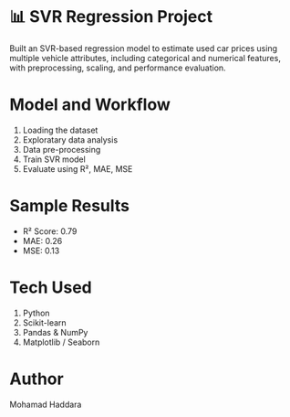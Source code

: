 # 📊 SVR Regression Project
Built an SVR-based regression model to estimate used car prices using multiple vehicle attributes, including categorical and numerical features, with preprocessing, scaling, and performance evaluation.

# Model and Workflow
1) Loading the dataset
2) Exploratary data analysis
3) Data pre-processing
4) Train SVR model
5) Evaluate using R², MAE, MSE

# Sample Results
* R² Score: 0.79
* MAE: 0.26
* MSE: 0.13

# Tech Used
1) Python
2) Scikit-learn
3) Pandas & NumPy
4) Matplotlib / Seaborn

# Author
Mohamad Haddara
